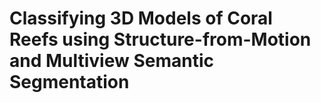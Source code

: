 # Classifying 3D Models of Coral Reefs using Structure-from-Motion and Multiview Semantic Segmentation
